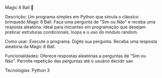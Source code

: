 Magic 8 Ball 🎱

Descrição:
Um programa simples em Python que simula o clássico brinquedo Magic 8 Ball. Faça uma pergunta de "Sim ou Não" e receba uma resposta aleatória. Ideal para iniciantes em programação que desejam praticar estruturas condicionais, loops e o uso do módulo random.

Como usar:
Execute o programa.
Digite sua pergunta.
Receba uma resposta aleatória da Magic 8 Ball.

Funcionalidades:
Oferece respostas aleatórias a perguntas de "Sim ou Não".
Permite repetição das perguntas até o usuário decidir sair.

Tecnologias:
Python 3
